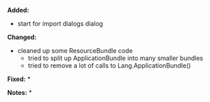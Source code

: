 **Added:**
* start for import dialogs dialog

**Changed:**
* cleaned up some ResourceBundle code
    * tried to split up ApplicationBundle into many smaller bundles
    * tried to remove a lot of calls to Lang.ApplicationBundle()

**Fixed:**
* 

**Notes:**
* 
